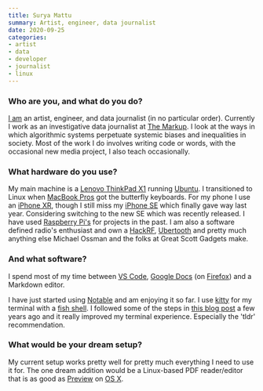 ```yaml
---
title: Surya Mattu
summary: Artist, engineer, data journalist 
date: 2020-09-25
categories:
- artist
- data
- developer
- journalist
- linux
---
```


### Who are you, and what do you do?

[I am](https://www.suryamattu.com/ "Surya's website.") an artist, engineer, and data journalist (in no particular order). Currently I work as an investigative data journalist at [The Markup](https://themarkup.org/ "A non-profit data-driven tech news site."). I look at the ways in which algorithmic systems perpetuate systemic biases and inequalities in society. Most of the work I do involves writing code or words, with the occasional new media project, I also teach occasionally.

### What hardware do you use?

My main machine is a [Lenovo ThinkPad X1][thinkpad-x1-carbon] running [Ubuntu][]. I transitioned to Linux when [MacBook Pros][macbook-pro] got the butterfly keyboards. For my phone I use an [iPhone XR][iphone-xr], though I still miss my [iPhone SE][iphone-se] which finally gave way last year. Considering switching to the new SE which was recently released. I have used [Raspberry Pi's][raspberry-pi] for projects in the past. I am also a software defined radio's enthusiast and own a [HackRF][], [Ubertooth][ubertooth-one] and pretty much anything else Michael Ossman and the folks at Great Scott Gadgets make.

### And what software?

I spend most of my time between [VS Code][visual-studio-code], [Google Docs][google-docs] (on [Firefox][]) and a Markdown editor.

I have just started using [Notable][] and am enjoying it so far. I use [kitty][] for my terminal with a [fish shell][fish]. I followed some of the steps in [this blog post](https://remysharp.com/2018/08/23/cli-improved "A weblog post about alternatives to command line tools.") a few years ago and it really improved my terminal experience. Especially the 'tldr' recommendation. 

### What would be your dream setup?

My current setup works pretty well for pretty much everything I need to use it for. The one dream addition would be a Linux-based PDF reader/editor that is as good as [Preview][] on [OS X][macos].

[firefox]: https://www.mozilla.org/en-US/firefox/new/ "A cross-platform open-source web browser."
[fish]: https://fishshell.com/ "A command-line shell."
[google-docs]: https://en.wikipedia.org/wiki/Google_Docs "A web-based office suite."
[hackrf]: https://greatscottgadgets.com/hackrf/ "An open source hardware radio."
[iphone-se]: https://en.wikipedia.org/wiki/IPhone_SE "A 4 inch smartphone."
[iphone-xr]: https://en.wikipedia.org/wiki/IPhone_XR "A 6 inch smartphone."
[kitty]: https://sw.kovidgoyal.net/kitty/ "A GPU-based terminal emulator."
[macbook-pro]: https://www.apple.com/macbook-pro/ "A laptop."
[macos]: https://en.wikipedia.org/wiki/MacOS "An operating system for Mac hardware."
[notable]: https://notable.app/ "A note taking app."
[preview]: https://en.wikipedia.org/wiki/Preview_(Mac_OS) "An image viewer included with Mac OS X."
[raspberry-pi]: https://en.wikipedia.org/wiki/Raspberry_Pi "A single-board hackable computer."
[thinkpad-x1-carbon]: http://web.archive.org/web/20201225130617/https://www.lenovo.com/us/en/laptops/thinkpad/thinkpad-x/ThinkPad-X1-Carbon-5th-Generation/p/22TP2TXX15G "A lightweight PC laptop with a 14 inch screen."
[ubertooth-one]: https://greatscottgadgets.com/ubertoothone/ "An open source Bluetooth development dongle."
[ubuntu]: https://ubuntu.com/ "A Unix distribution."
[visual-studio-code]: https://code.visualstudio.com/ "A development IDE."

